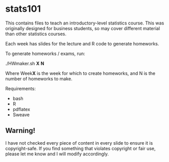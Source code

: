 # stats101

This contains files to teach an introductory-level statistics course.  This was originally designed for business students, so may cover different material than other statistics courses.

Each week has slides for the lecture and R code to generate homeworks.

To generate homeworks / exams, run:

./HWmaker.sh **X** **N**

Where Week**X** is the week for which to create homeworks, and N is the number of homeworks to make.

Requirements: 
- bash
- R
- pdflatex
- Sweave

## Warning!

I have not checked every piece of content in every slide to ensure it is copyright-safe.  If you find something that violates copyright or fair use, please let me know and I will modify accordingly.